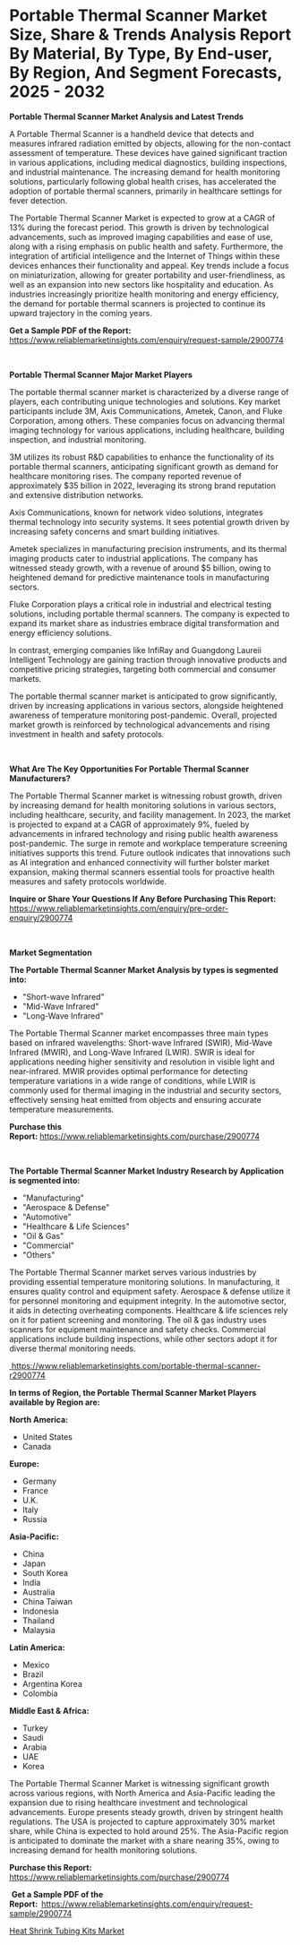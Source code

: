<p><h1>Portable Thermal Scanner Market Size, Share & Trends Analysis Report By Material, By Type, By End-user, By Region, And Segment Forecasts, 2025 - 2032</h1></p><p><strong>Portable Thermal Scanner Market Analysis and Latest Trends</strong></p>
<p><p>A Portable Thermal Scanner is a handheld device that detects and measures infrared radiation emitted by objects, allowing for the non-contact assessment of temperature. These devices have gained significant traction in various applications, including medical diagnostics, building inspections, and industrial maintenance. The increasing demand for health monitoring solutions, particularly following global health crises, has accelerated the adoption of portable thermal scanners, primarily in healthcare settings for fever detection.</p><p>The Portable Thermal Scanner Market is expected to grow at a CAGR of 13% during the forecast period. This growth is driven by technological advancements, such as improved imaging capabilities and ease of use, along with a rising emphasis on public health and safety. Furthermore, the integration of artificial intelligence and the Internet of Things within these devices enhances their functionality and appeal. Key trends include a focus on miniaturization, allowing for greater portability and user-friendliness, as well as an expansion into new sectors like hospitality and education. As industries increasingly prioritize health monitoring and energy efficiency, the demand for portable thermal scanners is projected to continue its upward trajectory in the coming years.</p></p>
<p><strong>Get a Sample PDF of the Report:&nbsp;</strong> <a href="https://www.reliablemarketinsights.com/enquiry/request-sample/2900774?utm_campaign=2993&utm_medium=2&utm_source=Github&utm_content=ia&utm_term=16032025&utm_id=portable-thermal-scanner">https://www.reliablemarketinsights.com/enquiry/request-sample/2900774</a></p>
<p>&nbsp;</p>
<p><strong>Portable Thermal Scanner Major Market Players</strong></p>
<p><p>The portable thermal scanner market is characterized by a diverse range of players, each contributing unique technologies and solutions. Key market participants include 3M, Axis Communications, Ametek, Canon, and Fluke Corporation, among others. These companies focus on advancing thermal imaging technology for various applications, including healthcare, building inspection, and industrial monitoring.</p><p>3M utilizes its robust R&D capabilities to enhance the functionality of its portable thermal scanners, anticipating significant growth as demand for healthcare monitoring rises. The company reported revenue of approximately $35 billion in 2022, leveraging its strong brand reputation and extensive distribution networks.</p><p>Axis Communications, known for network video solutions, integrates thermal technology into security systems. It sees potential growth driven by increasing safety concerns and smart building initiatives.</p><p>Ametek specializes in manufacturing precision instruments, and its thermal imaging products cater to industrial applications. The company has witnessed steady growth, with a revenue of around $5 billion, owing to heightened demand for predictive maintenance tools in manufacturing sectors.</p><p>Fluke Corporation plays a critical role in industrial and electrical testing solutions, including portable thermal scanners. The company is expected to expand its market share as industries embrace digital transformation and energy efficiency solutions.</p><p>In contrast, emerging companies like InfiRay and Guangdong Laureii Intelligent Technology are gaining traction through innovative products and competitive pricing strategies, targeting both commercial and consumer markets.</p><p>The portable thermal scanner market is anticipated to grow significantly, driven by increasing applications in various sectors, alongside heightened awareness of temperature monitoring post-pandemic. Overall, projected market growth is reinforced by technological advancements and rising investment in health and safety protocols.</p></p>
<p>&nbsp;</p>
<p><strong>What Are The Key Opportunities For Portable Thermal Scanner Manufacturers?</strong></p>
<p><p>The Portable Thermal Scanner market is witnessing robust growth, driven by increasing demand for health monitoring solutions in various sectors, including healthcare, security, and facility management. In 2023, the market is projected to expand at a CAGR of approximately 9%, fueled by advancements in infrared technology and rising public health awareness post-pandemic. The surge in remote and workplace temperature screening initiatives supports this trend. Future outlook indicates that innovations such as AI integration and enhanced connectivity will further bolster market expansion, making thermal scanners essential tools for proactive health measures and safety protocols worldwide.</p></p>
<p><strong>Inquire or Share Your Questions If Any Before Purchasing This Report:</strong> <a href="https://www.reliablemarketinsights.com/enquiry/pre-order-enquiry/2900774?utm_campaign=2993&utm_medium=2&utm_source=Github&utm_content=ia&utm_term=16032025&utm_id=portable-thermal-scanner">https://www.reliablemarketinsights.com/enquiry/pre-order-enquiry/2900774</a></p>
<p>&nbsp;</p>
<p><strong>Market Segmentation</strong></p>
<p><strong>The Portable Thermal Scanner Market Analysis by types is segmented into:</strong></p>
<p><ul><li>"Short-wave Infrared"</li><li>"Mid-Wave Infrared"</li><li>"Long-Wave Infrared"</li></ul></p>
<p><p>The Portable Thermal Scanner market encompasses three main types based on infrared wavelengths: Short-wave Infrared (SWIR), Mid-Wave Infrared (MWIR), and Long-Wave Infrared (LWIR). SWIR is ideal for applications needing higher sensitivity and resolution in visible light and near-infrared. MWIR provides optimal performance for detecting temperature variations in a wide range of conditions, while LWIR is commonly used for thermal imaging in the industrial and security sectors, effectively sensing heat emitted from objects and ensuring accurate temperature measurements.</p></p>
<p><strong>Purchase this Report:&nbsp;</strong><a href="https://www.reliablemarketinsights.com/purchase/2900774?utm_campaign=2993&utm_medium=2&utm_source=Github&utm_content=ia&utm_term=16032025&utm_id=portable-thermal-scanner">https://www.reliablemarketinsights.com/purchase/2900774</a></p>
<p>&nbsp;</p>
<p><strong>The Portable Thermal Scanner Market Industry Research by Application is segmented into:</strong></p>
<p><ul><li>"Manufacturing"</li><li>"Aerospace & Defense"</li><li>"Automotive"</li><li>"Healthcare & Life Sciences"</li><li>"Oil & Gas"</li><li>"Commercial"</li><li>"Others"</li></ul></p>
<p><p>The Portable Thermal Scanner market serves various industries by providing essential temperature monitoring solutions. In manufacturing, it ensures quality control and equipment safety. Aerospace & defense utilize it for personnel monitoring and equipment integrity. In the automotive sector, it aids in detecting overheating components. Healthcare & life sciences rely on it for patient screening and monitoring. The oil & gas industry uses scanners for equipment maintenance and safety checks. Commercial applications include building inspections, while other sectors adopt it for diverse thermal monitoring needs.</p></p>
<p><a href="https://www.reliablemarketinsights.com/portable-thermal-scanner-r2900774?utm_campaign=2993&utm_medium=2&utm_source=Github&utm_content=ia&utm_term=16032025&utm_id=portable-thermal-scanner">&nbsp;https://www.reliablemarketinsights.com/portable-thermal-scanner-r2900774</a></p>
<p><strong>In terms of Region, the Portable Thermal Scanner Market Players available by Region are:</strong></p>
<p>
    <p> <strong> North America: </strong>
        <ul>
            <li>United States</li>
            <li>Canada</li>
        </ul>
        </p> 
    <p> <strong> Europe: </strong>
        <ul>
            <li>Germany</li>
            <li>France</li>
            <li>U.K.</li>
            <li>Italy</li>
            <li>Russia</li>
        </ul>
        </p> 
    <p> <strong> Asia-Pacific: </strong>
        <ul>
            <li>China</li>
            <li>Japan</li>
            <li>South Korea</li>
            <li>India</li>
            <li>Australia</li>
            <li>China Taiwan</li>
            <li>Indonesia</li>
            <li>Thailand</li>
            <li>Malaysia</li>
        </ul>
        </p> 
    <p> <strong> Latin America: </strong>
        <ul>
            <li>Mexico</li>
            <li>Brazil</li>
            <li>Argentina Korea</li>
            <li>Colombia</li>
        </ul>
        </p> 
    <p> <strong> Middle East & Africa: </strong>
        <ul>
            <li>Turkey</li>
            <li>Saudi</li>
            <li>Arabia</li>
            <li>UAE</li>
            <li>Korea</li>
        </ul>
    </p>
    </p>
<p><p>The Portable Thermal Scanner Market is witnessing significant growth across various regions, with North America and Asia-Pacific leading the expansion due to rising healthcare investment and technological advancements. Europe presents steady growth, driven by stringent health regulations. The USA is projected to capture approximately 30% market share, while China is expected to hold around 25%. The Asia-Pacific region is anticipated to dominate the market with a share nearing 35%, owing to increasing demand for health monitoring solutions.</p></p>
<p><strong>Purchase this Report: </strong><a href="https://www.reliablemarketinsights.com/purchase/2900774?utm_campaign=2993&utm_medium=2&utm_source=Github&utm_content=ia&utm_term=16032025&utm_id=portable-thermal-scanner">https://www.reliablemarketinsights.com/purchase/2900774</a></p>
<p>&nbsp;<strong>Get a Sample PDF of the Report:&nbsp;&nbsp;</strong><a href="https://www.reliablemarketinsights.com/enquiry/request-sample/2900774?utm_campaign=2993&utm_medium=2&utm_source=Github&utm_content=ia&utm_term=16032025&utm_id=portable-thermal-scanner">https://www.reliablemarketinsights.com/enquiry/request-sample/2900774</a></p>
<p><strong></strong></p>
<p><p><a href="https://github.com/xalatieusope/Market-Research-Report-List-1/blob/main/heat-shrink-tubing-kits-market.md?utm_campaign=2993&utm_medium=2&utm_source=Github&utm_content=ia&utm_term=16032025&utm_id=portable-thermal-scanner">Heat Shrink Tubing Kits Market</a></p></p>